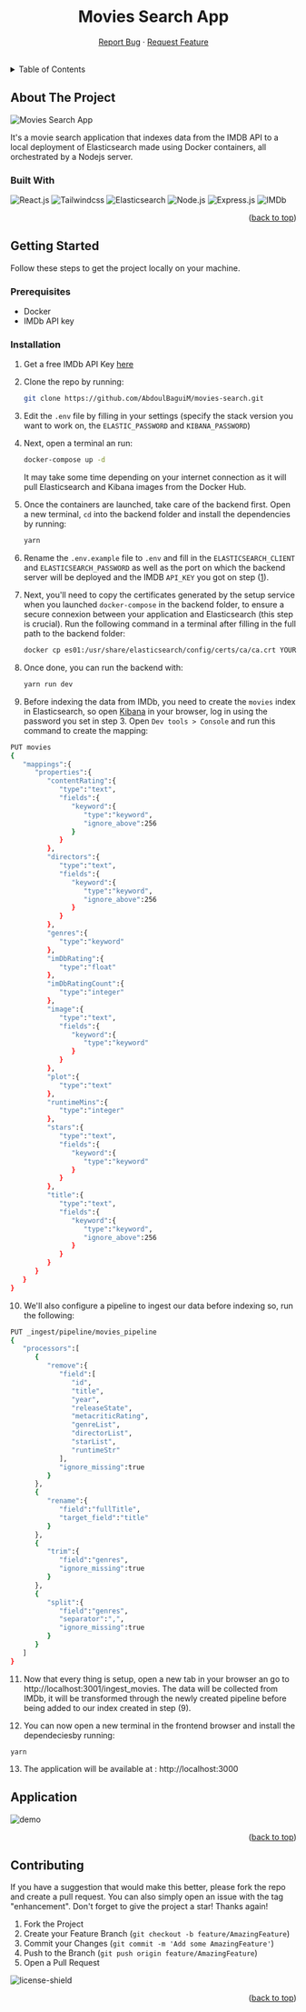 <div align="center">
<a name="readme-top"></a>

# Movies Search App

  <p align="center">
    <a href="https://github.com/AbdoulBaguiM/movies-search/issues/new">Report Bug</a>
    ·
    <a href="https://github.com/AbdoulBaguiM/movies-search/issues/new">Request Feature</a>
  </p>
</div>

<br/>

<!-- TABLE OF CONTENTS -->
<details>
  <summary>Table of Contents</summary>
  <ol>
    <li>
      <a href="#about-the-project">About The Project</a>
      <ul>
        <li><a href="#built-with">Built With</a></li>
      </ul>
    </li>
    <li>
      <a href="#getting-started">Getting Started</a>
      <ul>
        <li><a href="#prerequisites">Prerequisites</a></li>
        <li><a href="#installation">Installation</a></li>
      </ul>
    </li>
    <li><a href="#application">Application</a></li>
    <li><a href="#contributing">Contributing</a></li>
    <li><a href="#license">License</a></li>
  </ol>
</details>

<!-- ABOUT THE PROJECT -->

## About The Project

![Movies Search App](https://github.com/AbdoulBaguiM/movies-search/blob/master/assets/architecture.png)

It's a movie search application that indexes data from the IMDB API to a local deployment of Elasticsearch made using Docker containers, all orchestrated by a Nodejs server.

### Built With

 ![React.js] ![Tailwindcss] ![Elasticsearch] ![Node.js] ![Express.js] ![IMDb]

<p align="right">(<a href="#readme-top">back to top</a>)</p>

<!-- GETTING STARTED -->

## Getting Started

Follow these steps to get the project locally on your machine.

### Prerequisites

- Docker
- IMDb API key

### Installation

1. Get a free IMDb API Key [here](https://imdb-api.com/Identity/Account/Register)

2. Clone the repo by running: 
   ```sh
   git clone https://github.com/AbdoulBaguiM/movies-search.git
   ```
3. Edit the `.env` file by filling in your settings (specify the stack version you want to work on, the `ELASTIC_PASSWORD` and `KIBANA_PASSWORD`)

4. Next, open a terminal an run:

   ```sh
   docker-compose up -d
   ```

   It may take some time depending on your internet connection as it will pull Elasticsearch and Kibana images from the Docker Hub.

5. Once the containers are launched, take care of the backend first. Open a new terminal, `cd` into the backend folder and install the dependencies by running:

   ```sh
   yarn
   ```

6. Rename the `.env.example` file to `.env` and fill in the `ELASTICSEARCH_CLIENT` and `ELASTICSEARCH_PASSWORD` as well as the port on which the backend server will be deployed and the IMDB `API_KEY` you got on step (<a href="#installation">1</a>).

7. Next, you'll need to copy the certificates generated by the setup service when you launched `docker-compose` in the backend folder, to ensure a secure connexion between your application and Elasticsearch (this step is crucial). Run the following command in a terminal after filling in the full path to the backend folder:

   ```sh
   docker cp es01:/usr/share/elasticsearch/config/certs/ca/ca.crt YOUR/PATH/TO/BACKEND/FOLDER/certs
   ```

8. Once done, you can run the backend with:

   ```sh
   yarn run dev
   ```

9. Before indexing the data from IMDb, you need to create the `movies` index in Elasticsearch, so open [Kibana](http://localhost:5601) in your browser, log in using the password you set in step 3. Open `Dev tools > Console` and run this command to create the mapping:

  ```sh
  PUT movies
  {
     "mappings":{
        "properties":{
           "contentRating":{
              "type":"text",
              "fields":{
                 "keyword":{
                    "type":"keyword",
                    "ignore_above":256
                 }
              }
           },
           "directors":{
              "type":"text",
              "fields":{
                 "keyword":{
                    "type":"keyword",
                    "ignore_above":256
                 }
              }
           },
           "genres":{
              "type":"keyword"
           },
           "imDbRating":{
              "type":"float"
           },
           "imDbRatingCount":{
              "type":"integer"
           },
           "image":{
              "type":"text",
              "fields":{
                 "keyword":{
                    "type":"keyword"
                 }
              }
           },
           "plot":{
              "type":"text"
           },
           "runtimeMins":{
              "type":"integer"
           },
           "stars":{
              "type":"text",
              "fields":{
                 "keyword":{
                    "type":"keyword"
                 }
              }
           },
           "title":{
              "type":"text",
              "fields":{
                 "keyword":{
                    "type":"keyword",
                    "ignore_above":256
                 }
              }
           }
        }
     }
  }
  ```

10. We'll also configure a pipeline to ingest our data before indexing so, run the following:

  ```sh
  PUT _ingest/pipeline/movies_pipeline
  {
     "processors":[
        {
           "remove":{
              "field":[
                 "id",
                 "title",
                 "year",
                 "releaseState",
                 "metacriticRating",
                 "genreList",
                 "directorList",
                 "starList",
                 "runtimeStr"
              ],
              "ignore_missing":true
           }
        },
        {
           "rename":{
              "field":"fullTitle",
              "target_field":"title"
           }
        },
        {
           "trim":{
              "field":"genres",
              "ignore_missing":true
           }
        },
        {
           "split":{
              "field":"genres",
              "separator":",",
              "ignore_missing":true
           }
        }
     ]
  }
  ```

11. Now that every thing is setup, open a new tab in your browser an go to http://localhost:3001/ingest_movies. The data will be collected from IMDb, it will be transformed through the newly created pipeline before being added to our index created in step (9).

12. You can now open a new terminal in the frontend browser and install the dependeciesby running:

  ```
  yarn
  ```

13. The application will be available at : http://localhost:3000

## Application

  ![demo](https://github.com/AbdoulBaguiM/movies-search/blob/master/assets/demo.gif)

<p align="right">(<a href="#readme-top">back to top</a>)</p>

<!-- CONTRIBUTING -->

## Contributing

If you have a suggestion that would make this better, please fork the repo and create a pull request. You can also simply open an issue with the tag "enhancement".
Don't forget to give the project a star! Thanks again!

1. Fork the Project
2. Create your Feature Branch (`git checkout -b feature/AmazingFeature`)
3. Commit your Changes (`git commit -m 'Add some AmazingFeature'`)
4. Push to the Branch (`git push origin feature/AmazingFeature`)
5. Open a Pull Request

![license-shield]

<p align="right">(<a href="#readme-top">back to top</a>)</p>

[React.js]: https://img.shields.io/badge/React-20232A?style=for-the-badge&logo=react&logoColor=61DAFB
[Node.js]: https://img.shields.io/badge/NodeJS-35495E?style=for-the-badge&logo=nodedotjs&logoColor=4FC08D
[Tailwindcss]: https://img.shields.io/badge/TAIWINDCSS-0769AD?style=for-the-badge&logo=tailwindcss&logoColor=white
[Elasticsearch]: https://img.shields.io/badge/Elasticsearch-FCC690?style=for-the-badge&logo=elasticsearch&logoColor=white
[Express.js]: https://img.shields.io/badge/Express-FFF?style=for-the-badge&logo=express&logoColor=black
[IMDb]: https://img.shields.io/badge/IMDB-000000?style=for-the-badge&logo=imdb&logoColor=yellow
[license-shield]: https://img.shields.io/github/license/othneildrew/Best-README-Template.svg?style=for-the-badge
